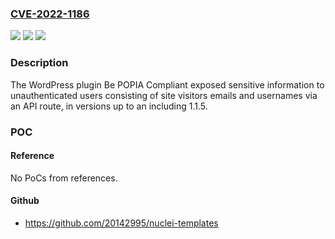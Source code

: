 ### [CVE-2022-1186](https://cve.mitre.org/cgi-bin/cvename.cgi?name=CVE-2022-1186)
![](https://img.shields.io/static/v1?label=Product&message=Be%20POPIA%20Compliant&color=blue)
![](https://img.shields.io/static/v1?label=Version&message=*%3C%3D%201.1.5%20&color=brighgreen)
![](https://img.shields.io/static/v1?label=Vulnerability&message=CWE-200%20Information%20Exposure&color=brighgreen)

### Description

The WordPress plugin Be POPIA Compliant exposed sensitive information to unauthenticated users consisting of site visitors emails and usernames via an API route, in versions up to an including 1.1.5.

### POC

#### Reference
No PoCs from references.

#### Github
- https://github.com/20142995/nuclei-templates

